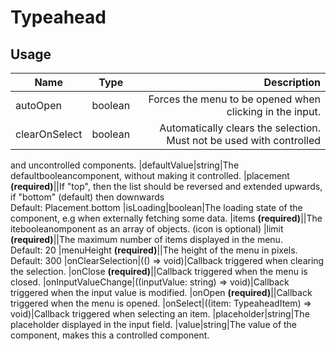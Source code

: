 <!-- 
This is an auto-generated markdown. 
You can change it in "src/Typeahead/Typeahead.tsx" and run build:docs to update this file.
-->
# Typeahead

## Usage
| Name        | Type           | Description  |
| ----------- |:--------------:| ------------:|
|autoOpen|boolean|Forces the menu to be opened when clicking in the input.
|clearOnSelect|boolean|Automatically clears the selection. Must not be used with controlled
and uncontrolled components.
|defaultValue|string|The defaultbooleancomponent, without making it controlled.
|placement **(required)**||If "top", then the list should be reversed and extended upwards, if "bottom" (default) then downwards<br>Default: Placement.bottom
|isLoading|boolean|The loading state of the component, e.g when externally fetching some
data.
|items **(required)**||The itebooleanomponent as an array of objects. (icon is optional)
|limit **(required)**||The maximum number of items displayed in the menu.<br>Default: 20
|menuHeight **(required)**||The height of the menu in pixels.<br>Default: 300
|onClearSelection|(() => void)|Callback triggered when clearing the selection.
|onClose **(required)**||Callback triggered when the menu is closed.
|onInputValueChange|((inputValue: string) => void)|Callback triggered when the input value is modified.
|onOpen **(required)**||Callback triggered when the menu is opened.
|onSelect|((item: TypeaheadItem) => void)|Callback triggered when selecting an item.
|placeholder|string|The placeholder displayed in the input field.
|value|string|The value of the component, makes this a controlled component.
